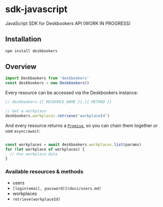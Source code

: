 # sdk-javascript
JavaScript SDK for Deskbookers API (WORK IN PROGRESS)

## Installation
```bash
npm install deskbookers
```

## Overview

```js
import Deskbookers from 'deskbookers'
const deskbookers = new Deskbookers()
```

Every resource can be accessed via the Deskbookers instance:

```js
// deskbookers.{{ RESOURCE_NAME }}.{{ METHOD }}

// Get a workplace
deskbookers.workplaces.retrieve('workplaceId')
```

And every resource returns a [`Promise`](https://developer.mozilla.org/en/docs/Web/JavaScript/Reference/Global_Objects/Promise), so you can chain them together or use `async/await`:

```js

const workplaces = await deskbookers.workplaces.list(params)
for (let workplace of workplaces) {
  // Use workplace data
}
```

### Available resources & methods

 * users
  * `[login(email, password)](docs/users.md)`
 * workplaces
  * `retrieve(workplaceId)`
